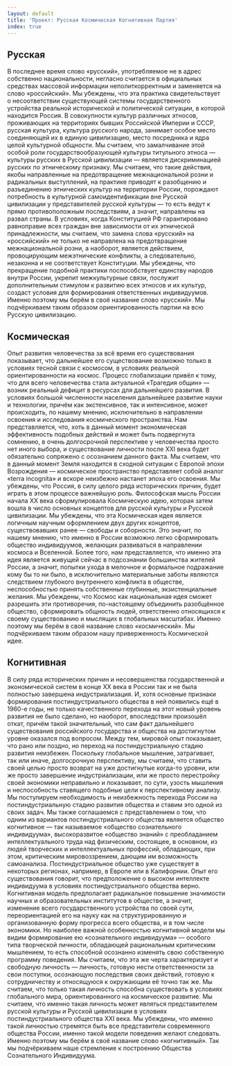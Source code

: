 ```yaml
---
layout: default
title: 'Проект: Русская Космическая Когнитивная Партия'
index: true
---
```





## Русская
В последнее время слово «русский», употребляемое не в адрес собственно национальности, негласно считается в официальных средствах массовой информации неполиткорректным и заменяется на слово «российский». Мы убеждены, что эта практика свидетельствует о несоответствии существующей системы государственного устройства реальной исторической и политической ситуации, в которой находится Россия. В совокупности культур различных этносов, проживающих на территориях бывших Российской Империи и СССР, русская культура, культура русского народа, занимает особое место соединяющей их в единую цивилизацию, место посредника и ядра целой культурной общности. Мы считаем, что замалчивание этой особой роли государствообразующей культуры титульного этноса — культуры русских в Русской цивилизации — является дискриминацией русских по этническому признаку. Мы считаем, что такие действия, якобы направленные на предотвращение межнациональной розни и радикальных выступлений, на практике приводят к разобщению и разъединению этнических культур на территории России, порождают потребность в культурной самоидентификации вне Русской цивилизации у представителей русской культуры — то есть ведут к прямо противоположным последствиям, а значит, направлены на развал страны. В условиях, когда Конституцией РФ гарантировано равноправие всех граждан вне зависимости от их этнической принадлежности, мы считаем, что замена слова «русский» на «российский» не только не направлена на предотвращение межнациональной розни, а наоборот, является действием, провоцирующим межэтнические конфликты, а следовательно, незаконна и не соответствует Конституции. Мы убеждены, что прекращение подобной практики поспособствует единству народов внутри России, укрепит межкультурные связи, послужит дополнительным стимулом к развитию всех этносов и их культур, создаст условия для формирования ответственных индивидуумов. Именно поэтому мы берём в своё название слово «русский». Мы подчёркиваем таким образом ориентированность партии на всю Русскую цивилизацию.


## Космическая
Опыт развития человечества за всё время его существования показывает, что дальнейшее его существование возможно только в условиях тесной связи с космосом, в условиях реальной ориентированности на космос. Процесс глобализации привёл к тому, что для всего человечества стала актуальной «Трагедия общин» — возник реальный дефицит в ресурсах для дальнейшего развития. В условиях большой численности населения дальнейшее развитие науки и технологии, причём как экстенсивное, так и интенсивное, может происходить, по нашему мнению, исключительно в направлении освоения и исследования космического пространства. Нам представляется, что, хоть в данный момент экономическая эффективность подобных действий и может быть подвергнута сомнению, в очень долгосрочной перспективе у человечества просто нет иного выбора, и существование личности после XXI века будет обязательно сопряжено с осознанием данного факта. Мы считаем, что в данный момент Земля находится в сходной ситуации с Европой эпохи Возрождения — космическое пространство представляет собой аналог «terra incognita» и вскоре неизбежно настанет эпоха его освоения. Мы убеждены, что Россия, в силу целого ряда исторических причин, будет играть в этом процессе важнейшую роль. Философская мысль России начала XX века сформулировала Космическую идею, которая затем вошла в число основных концептов для русской культуры и Русской цивилизации. Мы убеждены, что эта Космическая идея является логичным научным оформлением двух других концептов, существовавших ранее — свободы и соборности. Это значит, по нашему мнению, что именно в России возможно легко сформировать общество индивидуумов, желающих развиваться в направлении космоса и Вселенной. Более того, нам представляется, что именно эта идея является живущей сейчас в подсознании большинства жителей России, а значит, попытки ухода в мелочное и формальное подражание кому бы то ни было, в исключительно материальные заботы являются следствием глубокого внутреннего конфликта в обществе, неспособностью принять собственные глубинные, экзистенциальные желания. Мы убеждены, что Космос как национальная идея сможет разрешить эти противоречия, по-настоящему объединить разобщённое общество, сформировать общность людей, ответственно относящихся к своему существованию и мыслящих в глобальных масштабах. Именно поэтому мы берём в своё название слово «космический». Мы подчёркиваем таким образом нашу приверженность Космической идее.


## Когнитивная
В силу ряда исторических причин и несовершенства государственной и экономической систем в конце XX века в России так и не была полностью завершена индустриализация. И, хотя основные признаки формирования постиндустриального общества в ней появились ещё в 1960-е годы, не только качественного перехода на этот новый уровень развития не было сделано, но наоборот, впоследствии произошёл откат, причём такой значительный, что сам факт дальнейшего существования российского государства и общества на достигнутом уровне оказался под вопросом. Между тем, мировой опыт показывает, что рано или поздно, но переход на постиндустриальную стадию развития неизбежен. Поскольку глобальное мышление, затрагивает, так или иначе, долгосрочную перспективу, мы считаем, что ставить своей целью просто возврат на уже достигнутые когда-то уровни, или же просто завершение индустриализации, или же просто перестройку своей экономики неправильно и показывает, по сути, узость мышления и неспособность ставящего подобные цели к перспективному анализу. Мы постулируем необходимость и неизбежность перехода России на постиндустриальную стадию развития общества и ставим это одной из своих задач. Мы также соглашаемся с представлением о том, что одним из вариантов постиндустриального общества является общество когнитивное — так называемое «общество сознательного индивидуума», высокоразвитое «общество знаний» с преобладанием интеллектуального труда над физическим, состоящее, в основном, из людей творческих и интеллектуальных профессий, обладающих, при этом, критическим мировоззрением, дающим им возможность самоанализа. Постиндустриальное общество уже существует в некоторых регионах, например, в Европе или в Калифорнии. Опыт его существования говорит, что предположение о высоком интеллекте индивидуума в условиях постиндустриального общества верно. Когнитивная модель предполагает радикальное повышение значимости научных и образовательных институтов в обществе, а значит, изменение всего государственного устройства по своей сути, переориентацией его на науку как на структурированную и организованную форму прогресса всего общества, и в том числе экономики. Но наиболее важной особенностью когнитивной модели мы видим формирование ею «сознательного индивидуума» — особого типа творческой личности, обладающей рациональным критическим мышлением, то есть способной осознанно изменять свою собственную программу поведения. Мы считаем, что эта же черта характеризует и свободную личность — личность, готовую нести ответственности за свои поступки, осознающую последствия своих действий, готовую к сотрудничеству и относящуюся к окружающим её точно так же. Мы считаем, что только такая личность способна существовать в условиях глобального мира, ориентированного на космическое развитие. Мы считаем, что именно такая личность может являться представителем русской культуры и Русской цивилизации в условиях постиндустриального общества XXI века. Мы убеждены, что именно такой личностью стремятся быть все представители современного общества России, именно такой модели поведения желают следовать. Именно поэтому мы берём в своё название слово «когнитивный». Так мы подчёркиваем наше стремление к построению Общества Сознательного Индивидуума.